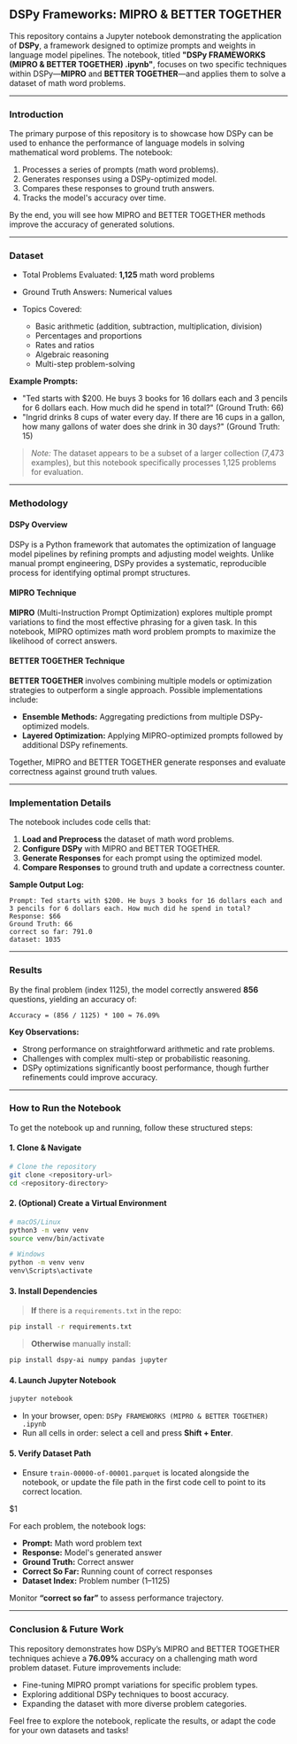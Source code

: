 ## DSPy Frameworks: MIPRO & BETTER TOGETHER

This repository contains a Jupyter notebook demonstrating the application of **DSPy**, a framework designed to optimize prompts and weights in language model pipelines. The notebook, titled **"DSPy FRAMEWORKS (MIPRO & BETTER TOGETHER) .ipynb"**, focuses on two specific techniques within DSPy—**MIPRO** and **BETTER TOGETHER**—and applies them to solve a dataset of math word problems.

---

### Introduction

The primary purpose of this repository is to showcase how DSPy can be used to enhance the performance of language models in solving mathematical word problems. The notebook:

1. Processes a series of prompts (math word problems).
2. Generates responses using a DSPy-optimized model.
3. Compares these responses to ground truth answers.
4. Tracks the model's accuracy over time.

By the end, you will see how MIPRO and BETTER TOGETHER methods improve the accuracy of generated solutions.

---

### Dataset

* Total Problems Evaluated: **1,125** math word problems
* Ground Truth Answers: Numerical values
* Topics Covered:

  * Basic arithmetic (addition, subtraction, multiplication, division)
  * Percentages and proportions
  * Rates and ratios
  * Algebraic reasoning
  * Multi-step problem-solving

**Example Prompts:**

* "Ted starts with \$200. He buys 3 books for 16 dollars each and 3 pencils for 6 dollars each. How much did he spend in total?" (Ground Truth: 66)
* "Ingrid drinks 8 cups of water every day. If there are 16 cups in a gallon, how many gallons of water does she drink in 30 days?" (Ground Truth: 15)

> *Note:* The dataset appears to be a subset of a larger collection (7,473 examples), but this notebook specifically processes 1,125 problems for evaluation.

---

### Methodology

#### DSPy Overview

DSPy is a Python framework that automates the optimization of language model pipelines by refining prompts and adjusting model weights. Unlike manual prompt engineering, DSPy provides a systematic, reproducible process for identifying optimal prompt structures.

#### MIPRO Technique

**MIPRO** (Multi-Instruction Prompt Optimization) explores multiple prompt variations to find the most effective phrasing for a given task. In this notebook, MIPRO optimizes math word problem prompts to maximize the likelihood of correct answers.

#### BETTER TOGETHER Technique

**BETTER TOGETHER** involves combining multiple models or optimization strategies to outperform a single approach. Possible implementations include:

* **Ensemble Methods:** Aggregating predictions from multiple DSPy-optimized models.
* **Layered Optimization:** Applying MIPRO-optimized prompts followed by additional DSPy refinements.

Together, MIPRO and BETTER TOGETHER generate responses and evaluate correctness against ground truth values.

---

### Implementation Details

The notebook includes code cells that:

1. **Load and Preprocess** the dataset of math word problems.
2. **Configure DSPy** with MIPRO and BETTER TOGETHER.
3. **Generate Responses** for each prompt using the optimized model.
4. **Compare Responses** to ground truth and update a correctness counter.

**Sample Output Log:**

```
Prompt: Ted starts with $200. He buys 3 books for 16 dollars each and 3 pencils for 6 dollars each. How much did he spend in total?
Response: $66
Ground Truth: 66
correct so far: 791.0
dataset: 1035
```

---

### Results

By the final problem (index 1125), the model correctly answered **856** questions, yielding an accuracy of:

```
Accuracy = (856 / 1125) * 100 ≈ 76.09%
```

**Key Observations:**

* Strong performance on straightforward arithmetic and rate problems.
* Challenges with complex multi-step or probabilistic reasoning.
* DSPy optimizations significantly boost performance, though further refinements could improve accuracy.

---

### How to Run the Notebook

To get the notebook up and running, follow these structured steps:

#### 1. Clone & Navigate

```bash
# Clone the repository
git clone <repository-url>
cd <repository-directory>
```

#### 2. (Optional) Create a Virtual Environment

```bash
# macOS/Linux
python3 -m venv venv
source venv/bin/activate

# Windows
python -m venv venv
venv\Scripts\activate
```

#### 3. Install Dependencies

> **If** there is a `requirements.txt` in the repo:

```bash
pip install -r requirements.txt
```

> **Otherwise** manually install:

```bash
pip install dspy-ai numpy pandas jupyter
```

#### 4. Launch Jupyter Notebook

```bash
jupyter notebook
```

* In your browser, open: `DSPy FRAMEWORKS (MIPRO & BETTER TOGETHER) .ipynb`
* Run all cells in order: select a cell and press **Shift + Enter**.

#### 5. Verify Dataset Path

* Ensure `train-00000-of-00001.parquet` is located alongside the notebook, or update the file path in the first code cell to point to its correct location.

\$1

For each problem, the notebook logs:

* **Prompt:** Math word problem text
* **Response:** Model's generated answer
* **Ground Truth:** Correct answer
* **Correct So Far:** Running count of correct responses
* **Dataset Index:** Problem number (1–1125)

Monitor **“correct so far”** to assess performance trajectory.

---

### Conclusion & Future Work

This repository demonstrates how DSPy’s MIPRO and BETTER TOGETHER techniques achieve a **76.09%** accuracy on a challenging math word problem dataset. Future improvements include:

* Fine-tuning MIPRO prompt variations for specific problem types.
* Exploring additional DSPy techniques to boost accuracy.
* Expanding the dataset with more diverse problem categories.

Feel free to explore the notebook, replicate the results, or adapt the code for your own datasets and tasks!

